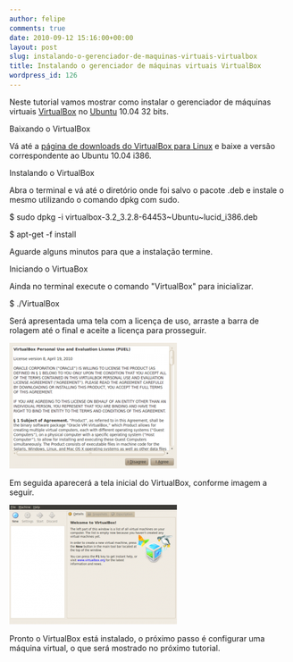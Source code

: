 ```yaml
---
author: felipe
comments: true
date: 2010-09-12 15:16:00+00:00
layout: post
slug: instalando-o-gerenciador-de-maquinas-virtuais-virtualbox
title: Instalando o gerenciador de máquinas virtuais VirtualBox
wordpress_id: 126
---
```


Neste tutorial vamos mostrar como instalar o gerenciador de máquinas virtuais [VirtualBox](http://www.virtualbox.org/) no [Ubuntu](http://www.ubuntu.com) 10.04 32 bits.

Baixando o VirtualBox

Vá até a [página de downloads do VirtualBox para Linux](http://www.virtualbox.org/wiki/Linux_Downloads) e baixe a versão correspondente ao Ubuntu 10.04 i386.

Instalando o VirtualBox

Abra o terminal e vá até o diretório onde foi salvo o pacote .deb e instale o mesmo utilizando o comando dpkg com sudo.

$ sudo dpkg -i virtualbox-3.2_3.2.8-64453~Ubuntu~lucid_i386.deb

$ apt-get -f install

Aguarde alguns minutos para que a instalação termine.

Iniciando o VirtuaBox

Ainda no terminal execute o comando "VirtualBox" para inicializar.

$ ./VirtualBox

Será apresentada uma tela com a licença de uso, arraste a barra de rolagem até o final e aceite a licença para prosseguir.

[![](/images/instalando-o-gerenciador-de-maquinas-virtuais-virtualbox/virtualbox-1.png.scaled500-300x225.png)](/images/instalando-o-gerenciador-de-maquinas-virtuais-virtualbox/virtualbox-1.png.scaled500.png)

Em seguida aparecerá a tela inicial do VirtualBox, conforme imagem a seguir.

[![](/images/instalando-o-gerenciador-de-maquinas-virtuais-virtualbox/virtualbox-2.png.scaled1000-300x214.png)](/images/instalando-o-gerenciador-de-maquinas-virtuais-virtualbox/virtualbox-2.png.scaled1000.png)


Pronto o VirtualBox está instalado, o próximo passo é configurar uma máquina virtual, o que será mostrado no próximo tutorial.
